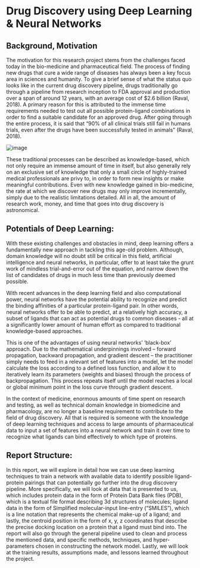 # Drug Discovery using Deep Learning & Neural Networks

## Background, Motivation

The motivation for this research project stems from the challenges faced today in the bio-medicine  and pharmaceutical field. The process of finding new drugs that cure a wide range of diseases has always been a key focus area in sciences and humanity. To give a brief sense of what the status quo looks like in the current drug discovery pipeline, drugs traditionally go through a pipeline from research inception to FDA approval and production over a span of around 12 years, with an average cost of $2.6 billion (Raval, 2018). A primary reason for this is attributed to the immense time requirements needed to test out all possible protein-ligand combinations in order to find a suitable candidate for an approved drug. After going through the entire process, it is said that “90% of all clinical trials still fail in humans trials, even after the drugs have been successfully tested in animals” (Raval, 2018). 

![image](https://user-images.githubusercontent.com/19891445/173784561-ec276fdc-b224-457e-9661-ffe34d466aec.png)

These traditional processes can be described as knowledge-based, which not only require an immense amount of time in itself, but also generally rely on an exclusive set of knowledge that only a small circle of highly-trained medical professionals are privy to, in order to form new insights or make meaningful contributions. Even with new knowledge gained in bio-medicine, the rate at which we discover new drugs may only improve incrementally, simply due to the realistic limitations detailed. All in all, the amount of research work, money, and time that goes into drug discovery is astronomical.

## Potentials of Deep Learning:
With these existing challenges and obstacles in mind, deep learning offers a fundamentally new approach in tackling this age-old problem. Although, domain knowledge will no doubt still be critical in this field, artificial intelligence and neural networks, in particular, offer to at least take the grunt work of mindless trial-and-error out of the equation, and narrow down the list of candidates of drugs in much less time than previously deemed possible.

With recent advances in the deep learning field and also computational power, neural networks have the potential ability to recognize and predict the binding affinities of a particular protein-ligand pair. In other words, neural networks offer to be able to predict, at a relatively high accuracy, a subset of ligands that can act as potential drugs to common diseases - all at a significantly lower amount of human effort as compared to traditional knowledge-based approaches. 

This is one of the advantages of using neural networks’ ‘black-box’ approach. Due to the mathematical underpinnings involved – forward propagation, backward propagation, and gradient descent – the practitioner simply needs to feed in a relevant set of features into a model, let the model calculate the loss according to a defined loss function, and allow it to iteratively learn its parameters (weights and biases) through the process of backpropagation. This process repeats itself until the model reaches a local or global minimum point in the loss curve through gradient descent.

In the context of medicine, enormous amounts of time spent on research and testing, as well as technical domain knowledge in biomedicine and pharmacology, are no longer a baseline requirement to contribute to the field of drug discovery. All that is required is someone with the knowledge of deep learning techniques and access to large amounts of pharmaceutical data to input a set of features into a neural network and train it over time to recognize what ligands can bind effectively to which type of proteins. 

## Report Structure:
In this report, we will explore in detail how we can use deep learning techniques to train a network with available data to identify possible ligand-protein pairings that can potentially go further into the drug discovery pipeline. More specifically, we will look at data that is presented to us, which includes protein data in the form of Protein Data Bank files (PDB), which is a textual file format describing 3d structures of molecules; ligand data in the form of Simplified molecular-input line-entry (“SMILES”), which is a line notation that represents the chemical make-up of a ligand; and lastly, the centroid position in the form of x, y, z coordinates that describe the precise docking location on a protein that a ligand must bind into. The report will also go through the general pipeline used to clean and process the mentioned data, and specific methods, techniques, and hyper-parameters chosen in constructing the network model. Lastly, we will look at the training results, assumptions made, and lessons learned throughout the project.

